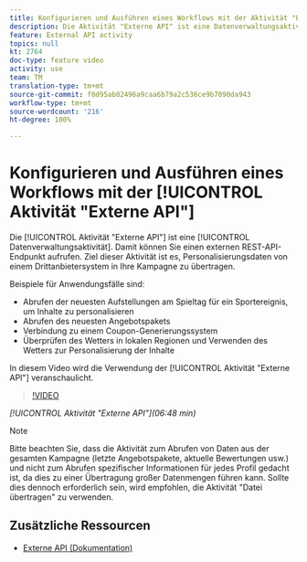 ```yaml
---
title: Konfigurieren und Ausführen eines Workflows mit der Aktivität "Externe API"
description: Die Aktivität "Externe API" ist eine Datenverwaltungsaktivität. Damit können Sie einen externen REST-API-Endpunkt aufrufen. Ziel dieser Aktivität ist es, Personalisierungsdaten von einem Drittanbietersystem in Ihre Kampagne zu übertragen.
feature: External API activity
topics: null
kt: 2764
doc-type: feature video
activity: use
team: TM
translation-type: tm+mt
source-git-commit: f0d95ab02496a9caa6b79a2c536ce9b7090da943
workflow-type: tm+mt
source-wordcount: '216'
ht-degree: 100%

---
```



# Konfigurieren und Ausführen eines Workflows mit der [!UICONTROL Aktivität &quot;Externe API&quot;]

Die [!UICONTROL Aktivität &quot;Externe API&quot;] ist eine [!UICONTROL Datenverwaltungsaktivität]. Damit können Sie einen externen REST-API-Endpunkt aufrufen. Ziel dieser Aktivität ist es, Personalisierungsdaten von einem Drittanbietersystem in Ihre Kampagne zu übertragen.

Beispiele für Anwendungsfälle sind:

* Abrufen der neuesten Aufstellungen am Spieltag für ein Sportereignis, um Inhalte zu personalisieren
* Abrufen des neuesten Angebotspakets
* Verbindung zu einem Coupon-Generierungssystem
* Überprüfen des Wetters in lokalen Regionen und Verwenden des Wetters zur Personalisierung der Inhalte

In diesem Video wird die Verwendung der [!UICONTROL Aktivität &quot;Externe API&quot;] veranschaulicht.

>[!VIDEO](https://video.tv.adobe.com/v/28200/?quality=12)

*[!UICONTROL Aktivität &quot;Externe API&quot;](06:48 min)*

>[!NOTE]
>
>Bitte beachten Sie, dass die Aktivität zum Abrufen von Daten aus der gesamten Kampagne (letzte Angebotspakete, aktuelle Bewertungen usw.) und nicht zum Abrufen spezifischer Informationen für jedes Profil gedacht ist, da dies zu einer Übertragung großer Datenmengen führen kann. Sollte dies dennoch erforderlich sein, wird empfohlen, die Aktivität &quot;Datei übertragen&quot; zu verwenden.

## Zusätzliche Ressourcen

* [Externe API (Dokumentation)](https://docs.adobe.com/content/help/de-DE/campaign-standard/using/managing-processes-and-data/data-management-activities/external-api.html)

